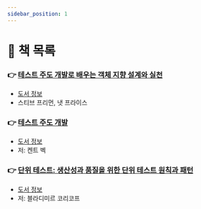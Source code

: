 ```yaml
---
sidebar_position: 1
---
```


# 🚀 책 목록

### 👉 [테스트 주도 개발로 배우는 객체 지향 설계와 실천](/docs/test/growing-object-oriented-software-guided-by-tests/table-of-contents)
- [도서 정보](http://www.yes24.com/Product/Goods/9008455)
- 스티브 프리먼, 냇 프라이스

### 👉 [테스트 주도 개발](/docs/test/test-driven-development/table-of-contents)
- [도서 정보](http://www.yes24.com/Product/Goods/12246033)
- 저: 켄트 벡

### 👉 [단위 테스트: 생산성과 품질을 위한 단위 테스트 원칙과 패턴](/docs/test/unt-test/table-of-contents)
- [도서 정보](http://www.yes24.com/Product/Goods/104084175)
- 저: 블라디미르 코리코프
